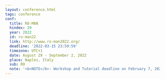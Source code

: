```yaml
---
layout: conference.html
tags: conference
conf:
  title: RO-MAN
  hindex: 29
  year: 2022
  id: ro-man22
  link: http://www.ro-man2022.org/
  deadline: '2022-03-15 23:59:59'
  timezone: UTC+1
  date: August 29 - September 2, 2022
  place: Naples, Italy
  sub: RO
  note: '<b>NOTE</b>: Workshop and Tutorial deadline on February 7, 2022'
---
```

